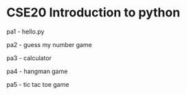 # CSE20 Introduction to python

pa1 - hello.py

pa2 - guess my number game

pa3 - calculator

pa4 - hangman game

pa5 - tic tac toe game

